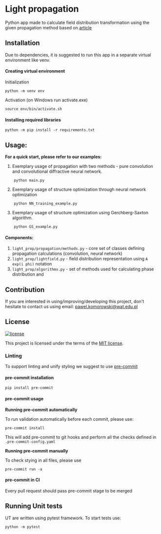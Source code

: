 # Light propagation

Python app made to calculate field distribution transformation using the given propagation method based
on [article](https://www.researchgate.net/publication/357437782_Neural-network_based_approach_to_optimize_THz_computer_generated_holograms)

## Installation

Due to dependencies, it is suggested to run this app in a separate virtual environment like venv.

#### Creating virtual environment

Initialization

    python -m venv env

Activation (on Windows run activate.exe)

    source env/bin/activate.sh

#### Installing required libraries

    python -m pip install -r requirements.txt

## Usage:

****For a quick start, please refer to our examples:****

1. Exemplary usage of propagation with two methods - pure convolution and convolutional diffractive neural network.
```commandline
    python main.py
```

2. Exemplary usage of structure optimization through neural network optimization
```commandline
    python NN_training_example.py
```

3. Exemplary usage of structure optimization using Gerchberg-Saxton algorithm.
```commandline
    python GS_example.py
```

#### Components:

1. `light_prop/propagation/methods.py` - core set of classes defining propagation calculations (convolution, neural network)
2. `light_prop/lightfield.py` - field distribution representation using `A exp(i phi)`  notation
3. `light_prop/algorithms.py` - set of methods used for calculating phase distribution and 


## Contribution
If you are interested in using/improving/developing this project, don't hesitate to contact us using email: 
pawel.komorowski@wat.edu.pl

## License

[![license](https://img.shields.io/badge/license-MIT-green.svg)](hhttps://github.com/bbrozyna/light-propagation/blob/master/LICENSE)

This project is licensed under the terms of the [MIT license](/LICENSE).

### Linting

To support linting and unify styling we suggest to use [pre-commit](https://pre-commit.com)
#### pre-commit installation

    pip install pre-commit

#### pre-commit usage

**Running pre-commit automatically**

To run validation automatically before each commit, please use:

    pre-commit install

This will add pre-commit to git hooks and perform all the checks defined in `.pre-commit-config.yaml` 

**Running pre-commit manually**

To check stying in all files, please use

    pre-commit run -a

#### pre-commit in CI
Every pull request should pass pre-commit stage to be merged

## Running Unit tests

UT are written using pytest framework. To start tests use:

`python -m pytest`
